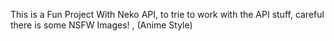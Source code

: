 This is a Fun Project With Neko API, to trie to work with the API stuff, careful there is some NSFW Images! , (Anime Style)
